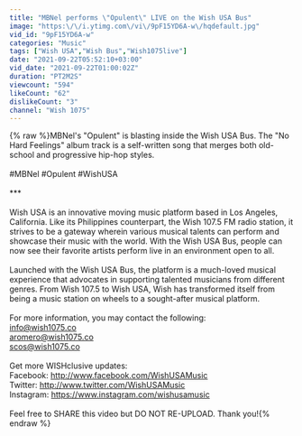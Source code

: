 ```yaml
---
title: "MBNel performs \"Opulent\" LIVE on the Wish USA Bus"
image: "https:\/\/i.ytimg.com\/vi\/9pF15YD6A-w\/hqdefault.jpg"
vid_id: "9pF15YD6A-w"
categories: "Music"
tags: ["Wish USA","Wish Bus","Wish1075live"]
date: "2021-09-22T05:52:10+03:00"
vid_date: "2021-09-22T01:00:02Z"
duration: "PT2M2S"
viewcount: "594"
likeCount: "62"
dislikeCount: "3"
channel: "Wish 1075"
---
```

{% raw %}MBNel's &quot;Opulent&quot; is blasting inside the Wish USA Bus. The &quot;No Hard Feelings&quot; album track is a self-written song that merges both old-school and progressive hip-hop styles. <br /><br />#MBNel #Opulent #WishUSA<br /><br />***<br /><br />Wish USA is an innovative moving music platform based in Los Angeles, California. Like its Philippines counterpart, the Wish 107.5 FM radio station, it strives to be a gateway wherein various musical talents can perform and showcase their music with the world. With the Wish USA Bus, people can now see their favorite artists perform live in an environment open to all.<br /><br />Launched with the Wish USA Bus, the platform is a much-loved musical experience that advocates in supporting talented musicians from different genres. From Wish 107.5 to Wish USA, Wish has transformed itself from being a music station on wheels to a sought-after musical platform.<br /><br />For more information, you may contact the following: <br />info@wish1075.co <br />aromero@wish1075.co <br />scos@wish1075.co <br /><br />Get more WISHclusive updates:<br />Facebook: <a rel="nofollow" target="blank" href="http://www.facebook.com/WishUSAMusic">http://www.facebook.com/WishUSAMusic</a><br />Twitter: <a rel="nofollow" target="blank" href="http://www.twitter.com/WishUSAMusic">http://www.twitter.com/WishUSAMusic</a><br />Instagram: <a rel="nofollow" target="blank" href="https://www.instagram.com/wishusamusic">https://www.instagram.com/wishusamusic</a><br /><br />Feel free to SHARE this video but DO NOT RE-UPLOAD. Thank you!{% endraw %}
